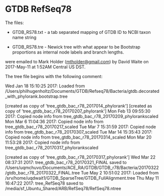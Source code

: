 # GTDB RefSeq78

The files:

  * GTDB_RS78.txt - a tab separated mapping of GTDB ID to NCBI taxon name string

  * GTDB_RS78.tre - Newick tree with what appear to be Bootstrap proportions as
  internal node labels and branch lengths.

were emailed to Mark Holder (mtholder@gmail.com) by
David Waite on 2017-May-11 at 1:52AM Central US DST.

The tree file begins with the following comment:

Wed Jan 18 15:10:25 2017: Loaded from /Users/philhugenholtz/Documents/GTDB/Refseq78/Bacteria/gtdb.decorated_with_phylorank.bootstrap.tree

[created as copy of 'tree_gtdb_bac_r78_2017014_phylorank']
[created as copy of 'tree_gtdb_bac_r78_20170207_phylorank']
Mon Feb 13 09:55:30 2017: Copied node info from tree_gtdb_bac_r78_20170209_phylorankscaled
Mon Mar  6 11:04:36 2017: Copied node info from tree_gtdb_bac_r78_20170217_scaled
Tue Mar  7 15:31:59 2017: Copied node info from tree_gtdb_bac_r78_20170307_scaled
Tue Mar 14 15:35:43 2017: Copied node info from tree_gtdb_bac_r78_20170314_scaled
Mon Mar 20 11:53:28 2017: Copied node info from tree_gtdb_bac_r78_20170317_phylorankscaled

[created as copy of 'tree_gtdb_bac_r78_20170317_phylorank']
Wed Mar 22 08:37:31 2017: tree_gtdb_bac_r78_20170321_FINAL saved to /Users/uqmchuvo/Documents/ACE_RA/GTDB/GTDB_r78/Bacteria/20170322/gtdb_bac_r78_20170322_FINAL.tree
Tue May  2 10:51:02 2017: Loaded from /srv/home/uqdwait1/GTDB_SparseTree/GTDB_FullAlignment.tree
Thu May 11 16:47:22 2017: tree_RefSeq78 saved to /media/sf_Ubuntu_Shared/ARB/RefSeq78/RefSeq78.ntree


